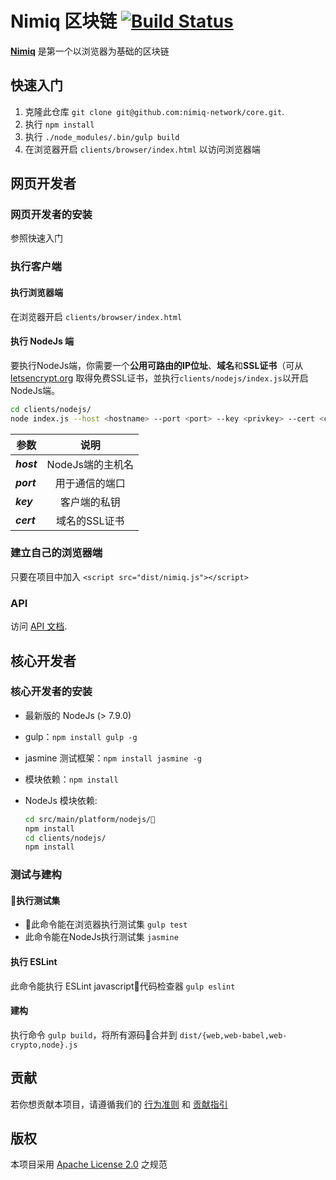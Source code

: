 # Nimiq 区块链 [![Build Status](https://travis-ci.com/nimiq-network/core.svg?token=euFrib9MJMN33MCBswws&branch=master)](https://travis-ci.com/nimiq-network/core) 

**[Nimiq](https://nimiq.com/)** 是第一个以浏览器为基础的区块链

## 快速入门 

1. 克隆此仓库 `git clone git@github.com:nimiq-network/core.git`.
2. 执行 `npm install`
3. 执行 `./node_modules/.bin/gulp build`
4. 在浏览器开启 `clients/browser/index.html` 以访问浏览器端

## 网页开发者
### 网页开发者的安装
参照快速入门

### 执行客户端

#### 执行浏览器端
在浏览器开启 `clients/browser/index.html`

#### 执行 NodeJs 端

要执行NodeJs端，你需要一个**公用可路由的IP位址**、**域名**和**SSL证书**（可从 [letsencrypt.org](https://letsencrypt.org/) 取得免费SSL证书，並执行`clients/nodejs/index.js`以开启NodeJs端。

```bash
cd clients/nodejs/
node index.js --host <hostname> --port <port> --key <privkey> --cert <certificate>
```

| 参数        | 说明           | 
| ------------- |:-------------:| 
| **_host_** | NodeJs端的主机名 | 
| **_port_** | 用于通信的端口 |  
| **_key_** | 客户端的私钥      | 
| **_cert_** | 域名的SSL证书       | 


### 建立自己的浏览器端
只要在项目中加入 `<script src="dist/nimiq.js"></script>`

### API 
访问 [API 文档](dist/API_DOCUMENTATION.md).


## 核心开发者
### 核心开发者的安装
- 最新版的 NodeJs (> 7.9.0)
- gulp：`npm install gulp -g`
- jasmine 测试框架：`npm install jasmine -g`
- 模块依赖：`npm install`
- NodeJs 模块依赖:

	```bash
	cd src/main/platform/nodejs/
	npm install
	cd clients/nodejs/
	npm install
	```

### 测试与建构

#### 执行测试集
- 此命令能在浏览器执行测试集 `gulp test`
- 此命令能在NodeJs执行测试集 `jasmine`

#### 执行 ESLint
此命令能执行 ESLint javascript代码检查器 `gulp eslint`

#### 建构
执行命令 `gulp build`，将所有源码合并到 `dist/{web,web-babel,web-crypto,node}.js`

## 贡献

若你想贡献本项目，请遵循我们的 [行为准则](/.github/CONDUCT.md) 和 [贡献指引](/.github/CONTRIBUTING.md)

## 版权

本项目采用 [Apache License 2.0](./LICENSE) 之规范
